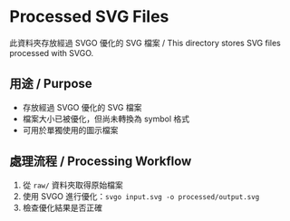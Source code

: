 # Processed SVG Files

此資料夾存放經過 SVGO 優化的 SVG 檔案 / This directory stores SVG files processed with SVGO.

## 用途 / Purpose

- 存放經過 SVGO 優化的 SVG 檔案
- 檔案大小已被優化，但尚未轉換為 symbol 格式
- 可用於單獨使用的圖示檔案

## 處理流程 / Processing Workflow

1. 從 `raw/` 資料夾取得原始檔案
2. 使用 SVGO 進行優化：`svgo input.svg -o processed/output.svg`
3. 檢查優化結果是否正確